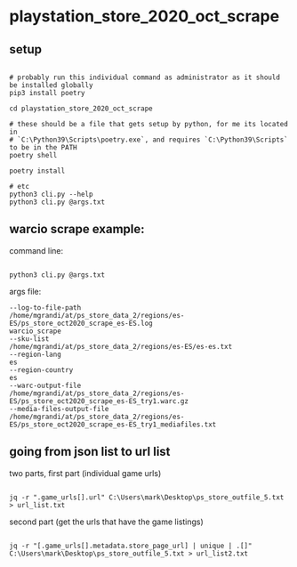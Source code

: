 # playstation_store_2020_oct_scrape


## setup

```plaintext

# probably run this individual command as administrator as it should be installed globally
pip3 install poetry

cd playstation_store_2020_oct_scrape

# these should be a file that gets setup by python, for me its located in
# `C:\Python39\Scripts\poetry.exe`, and requires `C:\Python39\Scripts` to be in the PATH
poetry shell

poetry install

# etc
python3 cli.py --help
python3 cli.py @args.txt

```

## warcio scrape example:

command line:

```plaintext

python3 cli.py @args.txt
```

args file:

```plaintext
--log-to-file-path
/home/mgrandi/at/ps_store_data_2/regions/es-ES/ps_store_oct2020_scrape_es-ES.log
warcio_scrape
--sku-list
/home/mgrandi/at/ps_store_data_2/regions/es-ES/es-es.txt
--region-lang
es
--region-country
es
--warc-output-file
/home/mgrandi/at/ps_store_data_2/regions/es-ES/ps_store_oct2020_scrape_es-ES_try1.warc.gz
--media-files-output-file
/home/mgrandi/at/ps_store_data_2/regions/es-ES/ps_store_oct2020_scrape_es-ES_try1_mediafiles.txt

```

## going from json list to url list


two parts, first part (individual game urls)

```plaintext

jq -r ".game_urls[].url" C:\Users\mark\Desktop\ps_store_outfile_5.txt > url_list.txt

```

second part (get the urls that have the game listings)

```plaintext

jq -r "[.game_urls[].metadata.store_page_url] | unique | .[]" C:\Users\mark\Desktop\ps_store_outfile_5.txt > url_list2.txt

```

